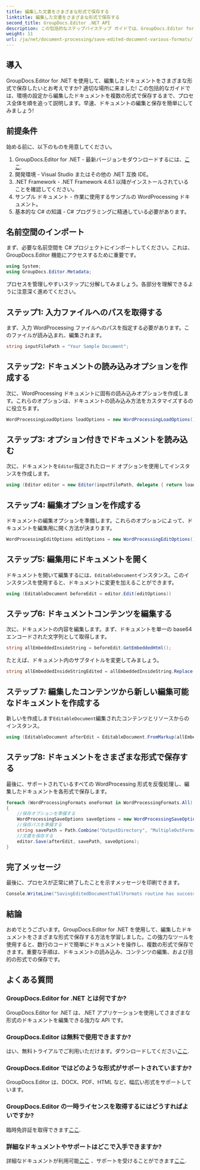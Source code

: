 ```yaml
---
title: 編集した文書をさまざまな形式で保存する
linktitle: 編集した文書をさまざまな形式で保存する
second_title: GroupDocs.Editor .NET API
description: この包括的なステップバイステップ ガイドでは、GroupDocs.Editor for .NET を使用して編集したドキュメントをさまざまな形式で保存する方法を学習します。
weight: 11
url: /ja/net/document-processing/save-edited-document-various-formats/
---
```

## 導入
GroupDocs.Editor for .NET を使用して、編集したドキュメントをさまざまな形式で保存したいとお考えですか? 適切な場所に来ました! この包括的なガイドでは、環境の設定から編集したドキュメントを複数の形式で保存するまで、プロセス全体を順を追って説明します。早速、ドキュメントの編集と保存を簡単にしてみましょう!
## 前提条件
始める前に、以下のものを用意してください。
1.  GroupDocs.Editor for .NET - 最新バージョンをダウンロードするには、[ここ](https://releases.groupdocs.com/editor/net/).
2. 開発環境 - Visual Studio またはその他の .NET 互換 IDE。
3. .NET Framework - .NET Framework 4.6.1 以降がインストールされていることを確認してください。
4. サンプル ドキュメント - 作業に使用するサンプルの WordProcessing ドキュメント。
5. 基本的な C# の知識 - C# プログラミングに精通している必要があります。
## 名前空間のインポート
まず、必要な名前空間を C# プロジェクトにインポートしてください。これは、GroupDocs.Editor 機能にアクセスするために重要です。
```csharp
using System;
using GroupDocs.Editor.Metadata;
```
プロセスを管理しやすいステップに分解してみましょう。各部分を理解できるように注意深く進めてください。
## ステップ1: 入力ファイルへのパスを取得する
まず、入力 WordProcessing ファイルへのパスを指定する必要があります。このファイルが読み込まれ、編集されます。
```csharp
string inputFilePath = "Your Sample Document";
```
## ステップ2: ドキュメントの読み込みオプションを作成する
次に、WordProcessing ドキュメントに固有の読み込みオプションを作成します。これらのオプションは、ドキュメントの読み込み方法をカスタマイズするのに役立ちます。
```csharp
WordProcessingLoadOptions loadOptions = new WordProcessingLoadOptions();
```
## ステップ3: オプション付きでドキュメントを読み込む
次に、ドキュメントを`Editor`指定されたロード オプションを使用してインスタンスを作成します。
```csharp
using (Editor editor = new Editor(inputFilePath, delegate { return loadOptions; }))
```
## ステップ4: 編集オプションを作成する
ドキュメントの編集オプションを準備します。これらのオプションによって、ドキュメントを編集用に開く方法が決まります。
```csharp
WordProcessingEditOptions editOptions = new WordProcessingEditOptions();
```
## ステップ5: 編集用にドキュメントを開く
ドキュメントを開いて編集するには、`EditableDocument`インスタンス。このインスタンスを使用すると、ドキュメントに変更を加えることができます。
```csharp
using (EditableDocument beforeEdit = editor.Edit(editOptions))
```
## ステップ6: ドキュメントコンテンツを編集する
次に、ドキュメントの内容を編集します。まず、ドキュメントを単一の base64 エンコードされた文字列として取得します。
```csharp
string allEmbeddedInsideString = beforeEdit.GetEmbeddedHtml();
```
たとえば、ドキュメント内のサブタイトルを変更してみましょう。
```csharp
string allEmbeddedInsideStringEdited = allEmbeddedInsideString.Replace("Subtitle", "Edited subtitle");
```
## ステップ 7: 編集したコンテンツから新しい編集可能なドキュメントを作成する
新しいを作成します`EditableDocument`編集されたコンテンツとリソースからのインスタンス。
```csharp
using (EditableDocument afterEdit = EditableDocument.FromMarkup(allEmbeddedInsideStringEdited, null))
```
## ステップ8: ドキュメントをさまざまな形式で保存する
最後に、サポートされているすべての WordProcessing 形式を反復処理し、編集したドキュメントを各形式で保存します。
```csharp
foreach (WordProcessingFormats oneFormat in WordProcessingFormats.All)
{
    //保存オプションを準備する
    WordProcessingSaveOptions saveOptions = new WordProcessingSaveOptions(oneFormat);
    //保存パスを準備する
    string savePath = Path.Combine("OutputDirectory", "MultipleOutFormats." + saveOptions.OutputFormat.Extension);
    //文書を保存する
    editor.Save(afterEdit, savePath, saveOptions);
}
```
## 完了メッセージ
最後に、プロセスが正常に終了したことを示すメッセージを印刷できます。
```csharp
Console.WriteLine("SavingEditedDocumentToAllFormats routine has successfully finished");
```
## 結論
おめでとうございます。GroupDocs.Editor for .NET を使用して、編集したドキュメントをさまざまな形式で保存する方法を学習しました。この強力なツールを使用すると、数行のコードで簡単にドキュメントを操作し、複数の形式で保存できます。重要な手順は、ドキュメントの読み込み、コンテンツの編集、および目的の形式での保存です。
## よくある質問
### GroupDocs.Editor for .NET とは何ですか?
GroupDocs.Editor for .NET は、.NET アプリケーションを使用してさまざまな形式のドキュメントを編集できる強力な API です。
### GroupDocs.Editor は無料で使用できますか?
はい、無料トライアルでご利用いただけます。ダウンロードしてください[ここ](https://releases.groupdocs.com/).
### GroupDocs.Editor ではどのような形式がサポートされていますか?
GroupDocs.Editor は、DOCX、PDF、HTML など、幅広い形式をサポートしています。
### GroupDocs.Editor の一時ライセンスを取得するにはどうすればよいですか?
臨時免許証を取得できます[ここ](https://purchase.groupdocs.com/temporary-license/).
### 詳細なドキュメントやサポートはどこで入手できますか?
詳細なドキュメントが利用可能[ここ](https://tutorials.groupdocs.com/editor/net/) 、サポートを受けることができます[ここ](https://forum.groupdocs.com/c/editor/20).